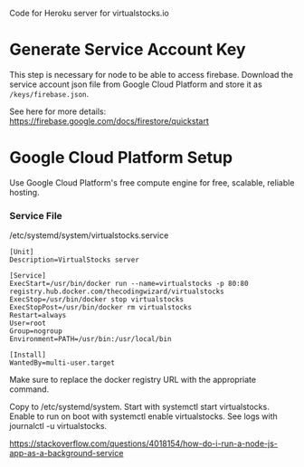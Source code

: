 Code for Heroku server for virtualstocks.io

# Generate Service Account Key
This step is necessary for node to be able to access firebase.
Download the service account json file from Google Cloud Platform and store it as `/keys/firebase.json`.

See here for more details: https://firebase.google.com/docs/firestore/quickstart

# Google Cloud Platform Setup
Use Google Cloud Platform's free compute engine for free, scalable, reliable hosting.

### Service File
/etc/systemd/system/virtualstocks.service
```
[Unit]
Description=VirtualStocks server

[Service]
ExecStart=/usr/bin/docker run --name=virtualstocks -p 80:80 registry.hub.docker.com/thecodingwizard/virtualstocks
ExecStop=/usr/bin/docker stop virtualstocks
ExecStopPost=/usr/bin/docker rm virtualstocks
Restart=always
User=root
Group=nogroup  
Environment=PATH=/usr/bin:/usr/local/bin

[Install]
WantedBy=multi-user.target
```

Make sure to replace the docker registry URL with the appropriate command.

Copy to /etc/systemd/system. Start with systemctl start virtualstocks. Enable to run on boot with systemctl enable virtualstocks. See logs with journalctl -u virtualstocks.

https://stackoverflow.com/questions/4018154/how-do-i-run-a-node-js-app-as-a-background-service